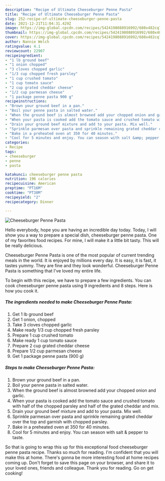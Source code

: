 ```yaml
---
description: "Recipe of Ultimate Cheeseburger Penne Pasta"
title: "Recipe of Ultimate Cheeseburger Penne Pasta"
slug: 252-recipe-of-ultimate-cheeseburger-penne-pasta
date: 2021-12-21T11:04:31.429Z
image: https://img-global.cpcdn.com/recipes/5424198088916992/680x482cq70/cheeseburger-penne-pasta-recipe-main-photo.jpg
thumbnail: https://img-global.cpcdn.com/recipes/5424198088916992/680x482cq70/cheeseburger-penne-pasta-recipe-main-photo.jpg
cover: https://img-global.cpcdn.com/recipes/5424198088916992/680x482cq70/cheeseburger-penne-pasta-recipe-main-photo.jpg
author: Nannie Welch
ratingvalue: 4.1
reviewcount: 22907
recipeingredient:
- "1 lb ground beef"
- "1 onion chopped"
- "3 cloves chopped garlic"
- "1/3 cup chopped fresh parsley"
- "1 cup crushed tomato"
- "1 cup tomato sauce"
- "2 cup grated cheddar cheese"
- "1/2 cup parmesan cheese"
- "1 package penne pasta 900 g"
recipeinstructions:
- "Brown your ground beef in a pan."
- "Boil your penne pasta in salted water."
- "When the ground beef is almost browned add your chopped onion and garlic."
- "When your pasta is cooked add the tomato sauce and crushed tomato with half of the chopped parsley and half of the grated cheddar and mix."
- "Drain your ground beef mixture and add to your pasta. Mix well."
- "Sprinkle parmesan over pasta and sprinkle remaining grated cheddar over the top and garnish with chopped parsley."
- "Bake in a preheated oven at 350 for 40 minutes."
- "Cool for 5 minutes and enjoy. You can season with salt &amp; pepper to taste."
categories:
- Recipe
tags:
- cheeseburger
- penne
- pasta

katakunci: cheeseburger penne pasta 
nutrition: 196 calories
recipecuisine: American
preptime: "PT16M"
cooktime: "PT30M"
recipeyield: "2"
recipecategory: Dinner

---
```



![Cheeseburger Penne Pasta](https://img-global.cpcdn.com/recipes/5424198088916992/680x482cq70/cheeseburger-penne-pasta-recipe-main-photo.jpg)

Hello everybody, hope you are having an incredible day today. Today, I will show you a way to prepare a special dish, cheeseburger penne pasta. One of my favorites food recipes. For mine, I will make it a little bit tasty. This will be really delicious.



Cheeseburger Penne Pasta is one of the most popular of current trending meals in the world. It is enjoyed by millions every day. It is easy, it is fast, it tastes yummy. They are fine and they look wonderful. Cheeseburger Penne Pasta is something that I've loved my entire life.


To begin with this recipe, we have to prepare a few ingredients. You can cook cheeseburger penne pasta using 9 ingredients and 8 steps. Here is how you cook it.

<!--inarticleads1-->

##### The ingredients needed to make Cheeseburger Penne Pasta:

1. Get 1 lb ground beef
1. Get 1 onion, chopped
1. Take 3 cloves chopped garlic
1. Make ready 1/3 cup chopped fresh parsley
1. Prepare 1 cup crushed tomato
1. Make ready 1 cup tomato sauce
1. Prepare 2 cup grated cheddar cheese
1. Prepare 1/2 cup parmesan cheese
1. Get 1 package penne pasta (900 g)




<!--inarticleads2-->

##### Steps to make Cheeseburger Penne Pasta:

1. Brown your ground beef in a pan.
1. Boil your penne pasta in salted water.
1. When the ground beef is almost browned add your chopped onion and garlic.
1. When your pasta is cooked add the tomato sauce and crushed tomato with half of the chopped parsley and half of the grated cheddar and mix.
1. Drain your ground beef mixture and add to your pasta. Mix well.
1. Sprinkle parmesan over pasta and sprinkle remaining grated cheddar over the top and garnish with chopped parsley.
1. Bake in a preheated oven at 350 for 40 minutes.
1. Cool for 5 minutes and enjoy. You can season with salt &amp; pepper to taste.




So that is going to wrap this up for this exceptional food cheeseburger penne pasta recipe. Thanks so much for reading. I'm confident that you will make this at home. There's gonna be more interesting food at home recipes coming up. Don't forget to save this page on your browser, and share it to your loved ones, friends and colleague. Thank you for reading. Go on get cooking!
